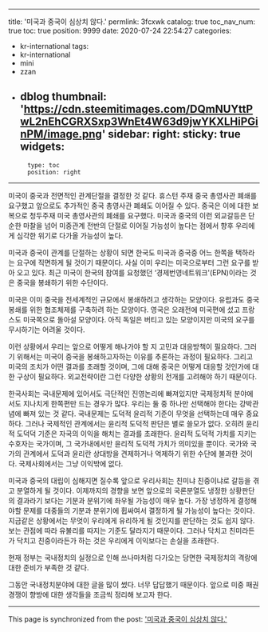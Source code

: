 
---
title: '미국과 중국이 심상치 않다.'
permlink: 3fcxwk
catalog: true
toc_nav_num: true
toc: true
position: 9999
date: 2020-07-24 22:54:27
categories:
- kr-international
tags:
- kr-international
- mini
- zzan
- dblog
thumbnail: 'https://cdn.steemitimages.com/DQmNUYttPwL2nEhCGRXSxp3WnEt4W63d9jwYKXLHiPGinPM/image.png'
sidebar:
    right:
        sticky: true
widgets:
    -
        type: toc
        position: right
---


미국이 중국과 전면적인 관계단절을 결정한 것 같다. 휴스턴 주재 중국 총영사관 폐쇄를 요구했고 앞으로도 추가적인 중국 총영사관 폐쇄도 이어질 수 있다. 중국은 이에 대한 보복으로 청두주재 미국 총영사관의 폐쇄를 요구했다. 미국과 중국의 이런 외교갈등은 단순한 마찰을 넘어 미중관계 전반의 단절로 이어질 가능성이 높다는 점에서 향후 우리에게 심각한 위기로 다가올 가능성이 높다.

미국과 중국이 관계를 단절하는 상황이 되면 한국도 미국과 중국중 어느 한쪽을 택하라는 요구에 직면하게 될 것이기 때문이다. 사실 이미 우리는 미국으로부터 그런 요구를 받아 오고 있다. 최근 미국이 한국의 참여를 요청했던 ‘경제번영네트워크'(EPN)이라는 것은 중국을 봉쇄하기 위한 수단이다.

미국은 이미 중국을 전세계적인 규모에서 봉쇄하려고 생각하는 모양이다. 유럽과도 중국봉쇄를 위한 협조체제를 구축하려 하는 모양이다. 영국은 오래전에 미국편에 섰고 프랑스도 미국쪽으로 돌아설 모양이다. 아직 독일은 버티고 있는 모양이지만 미국의 요구를 무시하기는 어려울 것이다.

이런 상황에서 우리는 앞으로 어떻게 해나가야 할 지 고민과 대응방책이 필요하다. 그러기 위해서는 미국이 중국을 봉쇄하고자하는 이유를 추론하는 과정이 필요하다. 그리고 미국의 조치가 어떤 결과를 초래할 것이며, 그에 대해 중국은 어떻게 대응할 것인가에 대한 구상이 필요하다. 외교전략이란 그런 다양한 상황의 전개를 고려해야 하기 때문이다.

한국사회는 국내문제에 있어서도 극단적인 진영논리에 빠져있지만 국제정치적 분야에서도 지나치게 한쪽편만 드는 경우가 많다. 우리는 둘 중 하나만 선택해야 한다는 강박관념에 빠져 있는 것 같다. 국내문제는 도덕적 윤리적 기준이 무엇을 선택하는데 매우 중요하다. 그러나 국제적인 관계에서는 윤리적 도덕적 판단은 별로 쓸모가 없다. 오히려 윤리적 도덕덕 기준은 자국의 이익을 해치는 결과를 초래한다. 윤리적 도덕적 가치를 지키는 수호자는 국가이며, 그 국가내에서만 윤리적 도덕적 가치가 의미있을 뿐이다. 국가와 국가의 관계에서 도덕과 윤리란 상대방을 견제하거나 억제하기 위한 수단에 불과한 것이다. 국제사회에서는 그냥 이익밖에 없다.

미국과 중국의 대립이 심해지면 질수록 앞으로 우리사회는 친미냐 친중이냐로 갈등을 겪고 분열하게 될 것이다. 이제까지의 경향을 보면 앞으로의 국론분열도 냉정한 상황판단의 결과라기 보다는 기분과 분위기에 좌우될 가능성이 매우 높다. 가장 냉정하게 결정해야할 문제를 대중들의 기분과 분위기에 휩싸여서 결정하게 될 가능성이 높다는 것이다. 지금같은 상황에서는 무엇이 우리에게 유리하게 될 것인지를 판단하는 것도 쉽지 않다. 보는 관점에 따라 유불리를 따지는 기준도 달라지기 때문이다. 그러나 닥치고 친미라든가 닥치고 친중이라든가 하는 것은 우리에게 이익보다는 손실을 초래한다.

현재 정부는 국내정치의 실정으로 인해 쓰나마처럼 다가오는 당면한 국제정치의 격랑에 대한 준비가 부족한 것 같다.

그동안 국내정치분야에 대한 글을 많이 썼다. 너무 답답했기 때문이다. 앞으로 미중 패권경쟁이 향방에 대한 생각들을 조금씩 정리해 보고자 한다.

- - -

This page is synchronized from the post: ['미국과 중국이 심상치 않다.'](https://steemit.com/@oldstone/3fcxwk)

